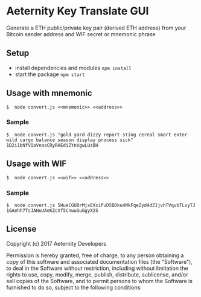# Aeternity Key Translate GUI

Generate a ETH public/private key pair (derived ETH address) from your Bitcoin sender address and WIF secret or mnemonic phrase

## Setup

* install dependencies and modules `npm install`
* start the package `npm start`

## Usage with mnemonic
```
$  node convert.js <<mnemonic>> <<address>>
```

### Sample
```
$  node convert.js "gold yard dizzy report sting cereal smart enter wild cargo balance season display process sick" 1D2i1bNfVQaVeasCRyRHEdiZYnVgwLUzBH
```

## Usage with WIF
```
$  node convert.js <<wif>> <<address>>
```

### Sample
```
$  node convert.js 5HueCGU8rMjxEXxiPuD5BDku4MkFqeZyd4dZ1jvhTVqvbTLvyTJ 1GAehh7TsJAHuUAeKZcXf5CnwuGuGgyX2S
```


## License

Copyright (c) 2017 Aeternity Developers

Permission is hereby granted, free of charge, to any person obtaining a copy
of this software and associated documentation files (the "Software"), to deal
in the Software without restriction, including without limitation the rights
to use, copy, modify, merge, publish, distribute, sublicense, and/or sell
copies of the Software, and to permit persons to whom the Software is
furnished to do so, subject to the following conditions:
